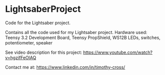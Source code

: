 # LightsaberProject

Code for the Lightsaber project.

Contains all the code used for my Lightsaber project. Hardware used: Teensy 3.2 Development Board, Teensy PropShield, WS12B LEDs, switches, potentiometer, speaker 

See video description for this project: https://www.youtube.com/watch?v=hgzifFeOlAQ

Contact me at: https://www.linkedin.com/in/timothy-cross/
